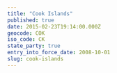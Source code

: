 ```yaml
---
title: "Cook Islands"
published: true
date: 2015-02-23T19:14:00.000Z
geocode: COK
iso_code: CK
state_party: true
entry_into_force_date: 2008-10-01
slug: cook-islands
---
```

